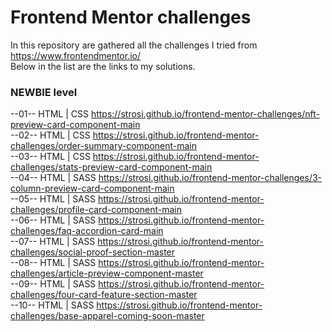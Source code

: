 # Frontend Mentor challenges
In this repository are gathered all the challenges I tried from https://www.frontendmentor.io/  
Below in the list are the links to my solutions.
  
  
### NEWBIE level  
--01-- HTML | CSS   https://strosi.github.io/frontend-mentor-challenges/nft-preview-card-component-main  
--02-- HTML | CSS   https://strosi.github.io/frontend-mentor-challenges/order-summary-component-main  
--03-- HTML | CSS   https://strosi.github.io/frontend-mentor-challenges/stats-preview-card-component-main  
--04-- HTML | SASS  https://strosi.github.io/frontend-mentor-challenges/3-column-preview-card-component-main  
--05-- HTML | SASS  https://strosi.github.io/frontend-mentor-challenges/profile-card-component-main  
--06-- HTML | SASS  https://strosi.github.io/frontend-mentor-challenges/faq-accordion-card-main  
--07-- HTML | SASS  https://strosi.github.io/frontend-mentor-challenges/social-proof-section-master  
--08-- HTML | SASS  https://strosi.github.io/frontend-mentor-challenges/article-preview-component-master  
--09-- HTML | SASS  https://strosi.github.io/frontend-mentor-challenges/four-card-feature-section-master  
--10-- HTML | SASS  https://strosi.github.io/frontend-mentor-challenges/base-apparel-coming-soon-master  
